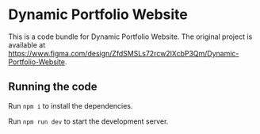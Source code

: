 
  # Dynamic Portfolio Website

  This is a code bundle for Dynamic Portfolio Website. The original project is available at https://www.figma.com/design/ZfdSMSLs72rcw2lXcbP3Qm/Dynamic-Portfolio-Website.

  ## Running the code

  Run `npm i` to install the dependencies.

  Run `npm run dev` to start the development server.
  